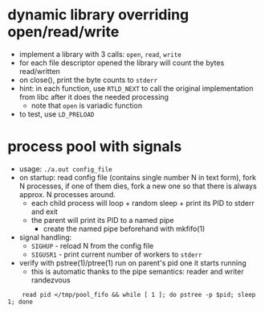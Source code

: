 
# dynamic library overriding open/read/write

- implement a library with 3 calls: `open`, `read`, `write`
- for each file descriptor opened the library will count the bytes read/written
- on close(), print the byte counts to `stderr`
- hint: in each function, use `RTLD_NEXT` to call the original implementation
  from libc after it does the needed processing
  - note that `open` is variadic function
- to test, use `LD_PRELOAD`

# process pool with signals

  - usage: `./a.out config_file`
  - on startup: read config file (contains single number N in text form),
    fork N processes, if one of them dies, fork a new one so that
    there is always approx. N processes around.
    - each child process will loop + random sleep + print its PID to stderr and exit
    - the parent will print its PID to a named pipe
      - create the named pipe beforehand with mkfifo(1)
  - signal handling:
    - `SIGHUP` - reload N from the config file
    - `SIGUSR1` - print current number of workers to `stderr`
  - verify with pstree(1)/ptree(1) run on parent's pid one it starts running
    - this is automatic thanks to the pipe semantics: reader and writer randezvous
```
    read pid </tmp/pool_fifo && while [ 1 ]; do pstree -p $pid; sleep 1; done
```
